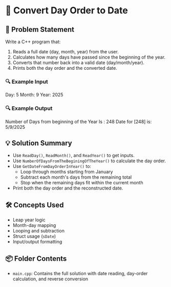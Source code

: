 # 📆 Convert Day Order to Date

## 🧩 Problem Statement
Write a C++ program that:
1. Reads a full date (day, month, year) from the user.
2. Calculates how many days have passed since the beginning of the year.
3. Converts that number back into a valid date (day/month/year).
4. Prints both the day order and the converted date.

### 🔍 Example Input
Day: 5 
Month: 9 
Year: 2025

### 🔍 Example Output
Number of Days from beginning of the Year Is : 248 Date for [248] is: 5/9/2025

## 💡 Solution Summary
- Use `ReadDay()`, `ReadMonth()`, and `ReadYear()` to get inputs.
- Use `NumberOfDaysFromTheBeginingOfTheYear()` to calculate the day order.
- Use `GetDateFromDayOrderInYear()` to:
  - Loop through months starting from January
  - Subtract each month's days from the remaining total
  - Stop when the remaining days fit within the current month
- Print both the day order and the reconstructed date.


## 🛠️ Concepts Used
- Leap year logic
- Month-day mapping
- Looping and subtraction
- Struct usage (`sDate`)
- Input/output formatting

## 📦 Folder Contents
- `main.cpp`: Contains the full solution with date reading, day-order calculation, and reverse conversion

